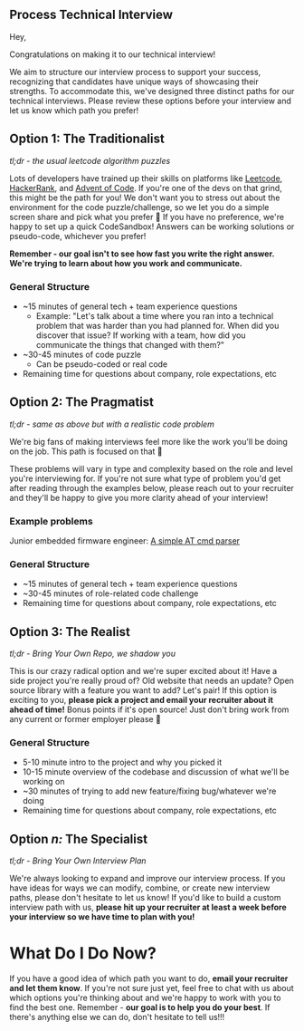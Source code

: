 ## Process Technical Interview 

Hey,

Congratulations on making it to our technical interview!

We aim to structure our interview process to support your success, recognizing that candidates have unique ways of showcasing their strengths.
To accommodate this, we've designed three distinct paths for our technical interviews. Please review these options before your interview and let us know which path you prefer!

## Option 1: The Traditionalist

*tl;dr - the usual leetcode algorithm puzzles*

Lots of developers have trained up their skills on platforms like [Leetcode](https://leetcode.com/), [HackerRank](https://www.hackerrank.com/),
and [Advent of Code](https://adventofcode.com/). If you're one of the devs on that grind, this might be the path for you!
We don't want you to stress out about the environment for the code puzzle/challenge, so we let you do a simple screen share and pick what you prefer 🙂 If you have no preference,
we're happy to set up a quick CodeSandbox!
Answers can be working solutions or pseudo-code, whichever you prefer!

**Remember - our goal isn't to see how fast you write the right answer. We're trying to learn about how you work and communicate.**

### General Structure

- ~15 minutes of general tech + team experience questions
    - Example: "Let's talk about a time where you ran into a technical problem that was harder than you had planned for. When did you discover that issue? If working with a team,
    how did you communicate the things that changed with them?"
- ~30-45 minutes of code puzzle
    - Can be pseudo-coded or real code
- Remaining time for questions about company, role expectations, etc

## Option 2: The Pragmatist

*tl;dr - same as above but with a realistic code problem*

We're big fans of making interviews feel more like the work you'll be doing on the job. This path is focused on that 🙂

These problems will vary in type and complexity based on the role and level you're interviewing for. If you're not sure what type of problem you'd get after reading through the examples below,
please reach out to your recruiter and they'll be happy to give you more clarity ahead of your interview!

### Example problems

Junior embedded firmware engineer: [A simple AT cmd parser]()


### General Structure

- ~15 minutes of general tech + team experience questions
- ~30-45 minutes of role-related code challenge
- Remaining time for questions about company, role expectations, etc

## Option 3: The Realist

*tl;dr - Bring Your Own Repo, we shadow you*

This is our crazy radical option and we're super excited about it!
Have a side project you're really proud of? Old website that needs an update? Open source library with a feature you want to add? Let's pair!
If this option is exciting to you, **please pick a project and email your recruiter about it ahead of time!** Bonus points if it's open source! Just don't bring work from any current or former employer please 🙏

### General Structure

- 5-10 minute intro to the project and why you picked it
- 10-15 minute overview of the codebase and discussion of what we'll be working on
- ~30 minutes of trying to add new feature/fixing bug/whatever we're doing
- Remaining time for questions about company, role expectations, etc

## Option *n:* The Specialist

*tl;dr - Bring Your Own Interview Plan*

We're always looking to expand and improve our interview process. If you have ideas for ways we can modify, combine, or create new interview paths,
please don't hesitate to let us know! If you'd like to build a custom interview path with us, **please hit up your recruiter at least a week before your interview so we have time to plan with you!**

# What Do I Do Now?

If you have a good idea of which path you want to do, **email your recruiter and let them know**. If you're not sure just yet, feel free to chat with us about which options you're thinking about and we're happy to work with you to find the best one.
Remember - **our goal is to help you do your best**. If there's anything else we can do, don't hesitate to tell us!!!

